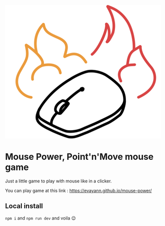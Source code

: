 ![Mouse Power logo](./assets/mouse-power.svg)

# Mouse Power, Point'n'Move mouse game

Just a little game to play with mouse like in a clicker.

You can play game at this link : https://evayann.github.io/mouse-power/

## Local install

`npm i` and `npm run dev` and voila 😉